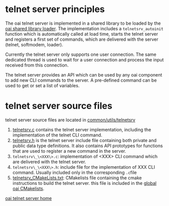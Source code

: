# telnet server principles

The oai telnet server is implemented in a shared library to be loaded by the [oai shared library loader](loader). The implementation includes a `telnetsrv_autoinit` function which is automatically called at load time, starts the telnet server and registers a first set of commands, which are delivered with the server (telnet, softmodem, loader).

Currently the telnet server only supports one user connection. The same dedicated thread is used to wait for a user connection and process the input received from this connection.

The telnet server provides an API which can be used by any oai component to add new CLI commands to the server. A pre-defined  command can be used to get or set a list of variables. 


 
# telnet server source files

telnet server source files are located in [common/utils/telnetsrv](https://gitlab.eurecom.fr/oai/openairinterface5g/tree/develop/common/utils/telnetsrv)

1. [telnetsrv.c](https://gitlab.eurecom.fr/oai/openairinterface5g/tree/develop/common/utils/telnetsrv/telnetsrv.c) contains the telnet server implementation, including the implementation of the telnet CLI command. 
1.  [telnetsrv.h](https://gitlab.eurecom.fr/oai/openairinterface5g/tree/develop/common/utils/telnetsrv/telnetsrv.h) is the telnet server include file containing both private and public data type definitions. It also contains API prototypes for functions that are used to register a new command in the server.
1.  `telnetsrv\_\<XXX\>.c`: implementation of \<XXX\> CLI command which are delivered with the telnet server.
1.  `telnetsrv\_\<XXX\>.h`: include file for the implementation of XXX CLI command. Usually included only in the corresponding `.c`file
1.  [telnetsrv_CMakeLists.txt](https://gitlab.eurecom.fr/oai/openairinterface5g/blob/develop/common/utils/telnetsrv/telnetsrv_CMakeLists.txt): CMakelists file containing the cmake instructions to build the telnet server. this file is included in the [global oai CMakelists](https://gitlab.eurecom.fr/oai/openairinterface5g/blob/develop/cmake_targets/CMakeLists.txt).

[oai telnet server home](telnetsrv.md)